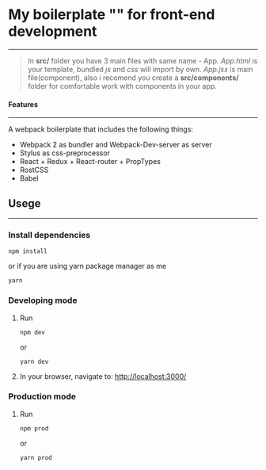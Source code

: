 # My boilerplate "" for front-end development
---
>In **src/** folder you have 3 main files with same name - App. *App.html* is your template, bundled *js* and *css* will import by own. *App.jsx* is main file(component), also i recomend you create a **src/components/** folder for comfortable work with components in your app.


#### Features
---
A webpack boilerplate that includes the following things:
* Webpack 2 as bundler and Webpack-Dev-server as server
* Stylus as css-preprocessor
* React + Redux + React-router + PropTypes
* RostCSS
* Babel


## Usege
----
### Install dependencies

```
npm install
```

or if you are using yarn package manager as me

```
yarn
```

### Developing mode

1. Run

	```
	npm dev
	```
    or
    ```
    yarn dev
    ```

2. In your browser, navigate to: [http://localhost:3000/](http://localhost:3000/)

### Production mode

1. Run

	```
	npm prod
	```
    or

    ```
    yarn prod
    ```




